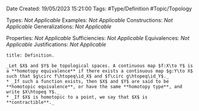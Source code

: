 <div class="topSpace"></div>

Date Created: 19/05/2023 15:21:00
Tags: #Type/Definition #Topic/Topology

Types: _Not Applicable_
Examples: _Not Applicable_
Constructions: _Not Applicable_
Generalizations: _Not Applicable_

Properties: _Not Applicable_
Sufficiencies: _Not Applicable_
Equivalences: _Not Applicable_
Justifications: _Not Applicable_

``` ad-Definition
title: Definition.

_Let $X$ and $Y$ be topological spaces. A continuous map $f:X\to Y$ is a **homotopy equivalence** if there exists a continuous map $g:Y\to X$ such that $g\circ f\htopeq\id_X$ and $f\circ g\htopeq\id_Y$._
* _If such a function exists, then $X$ and $Y$ are said to be **homotopic equivalence**, or have the same **homotopy type**, and write $X\htopeq Y$._
* _If $X$ is homotopic to a point, we say that $X$ is **contractible**._

```
